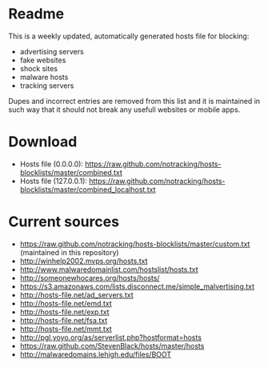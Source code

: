 # Readme
This is a weekly updated, automatically generated hosts file for blocking:
 - advertising servers
 - fake websites
 - shock sites
 - malware hosts
 - tracking servers

Dupes and incorrect entries are removed from this list and it is maintained in such way that it should not break any usefull websites or mobile apps.

# Download
 - Hosts file (0.0.0.0): https://raw.github.com/notracking/hosts-blocklists/master/combined.txt
 - Hosts file (127.0.0.1): https://raw.github.com/notracking/hosts-blocklists/master/combined_localhost.txt

# Current sources
 - https://raw.github.com/notracking/hosts-blocklists/master/custom.txt (maintained in this repository)
 - http://winhelp2002.mvps.org/hosts.txt
 - http://www.malwaredomainlist.com/hostslist/hosts.txt
 - http://someonewhocares.org/hosts/hosts/
 - https://s3.amazonaws.com/lists.disconnect.me/simple_malvertising.txt
 - http://hosts-file.net/ad_servers.txt
 - http://hosts-file.net/emd.txt
 - http://hosts-file.net/exp.txt
 - http://hosts-file.net/fsa.txt
 - http://hosts-file.net/mmt.txt
 - http://pgl.yoyo.org/as/serverlist.php?hostformat=hosts
 - https://raw.github.com/StevenBlack/hosts/master/hosts
 - http://malwaredomains.lehigh.edu/files/BOOT

